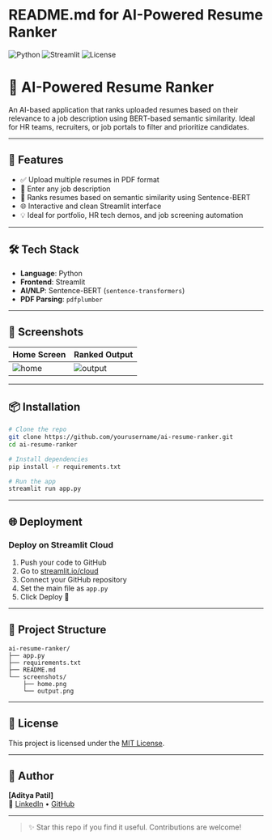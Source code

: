 # README.md for AI-Powered Resume Ranker

![Python](https://img.shields.io/badge/Python-3.9%2B-blue?logo=python)
![Streamlit](https://img.shields.io/badge/Built%20with-Streamlit-red?logo=streamlit)
![License](https://img.shields.io/badge/License-MIT-green)

# 📄 AI-Powered Resume Ranker

An AI-based application that ranks uploaded resumes based on their relevance to a job description using BERT-based semantic similarity. Ideal for HR teams, recruiters, or job portals to filter and prioritize candidates.

---

## 🚀 Features
- ✅ Upload multiple resumes in PDF format
- 📝 Enter any job description
- 🤖 Ranks resumes based on semantic similarity using Sentence-BERT
- 🌐 Interactive and clean Streamlit interface
- 💡 Ideal for portfolio, HR tech demos, and job screening automation

---

## 🛠️ Tech Stack
- **Language**: Python
- **Frontend**: Streamlit
- **AI/NLP**: Sentence-BERT (`sentence-transformers`)
- **PDF Parsing**: `pdfplumber`

---

## 📸 Screenshots
| Home Screen | Ranked Output |
|-------------|---------------|
| ![home](screenshots/home.png) | ![output](screenshots/output.png) |

---

## 📦 Installation
```bash
# Clone the repo
git clone https://github.com/yourusername/ai-resume-ranker.git
cd ai-resume-ranker

# Install dependencies
pip install -r requirements.txt

# Run the app
streamlit run app.py
```

---

## 🌐 Deployment
### Deploy on Streamlit Cloud
1. Push your code to GitHub
2. Go to [streamlit.io/cloud](https://streamlit.io/cloud)
3. Connect your GitHub repository
4. Set the main file as `app.py`
5. Click Deploy 🚀

---

## 📁 Project Structure
```
ai-resume-ranker/
├── app.py
├── requirements.txt
├── README.md
└── screenshots/
    ├── home.png
    └── output.png
```

---

## 📄 License
This project is licensed under the [MIT License](LICENSE).

---

## 👤 Author
**[Aditya Patil]**  
🔗 [LinkedIn](https://www.linkedin.com/in/aditya-patil-aj7900/) • [GitHub](https://github.com/AdityaPatil7900)

---

> ✨ Star this repo if you find it useful. Contributions are welcome!
